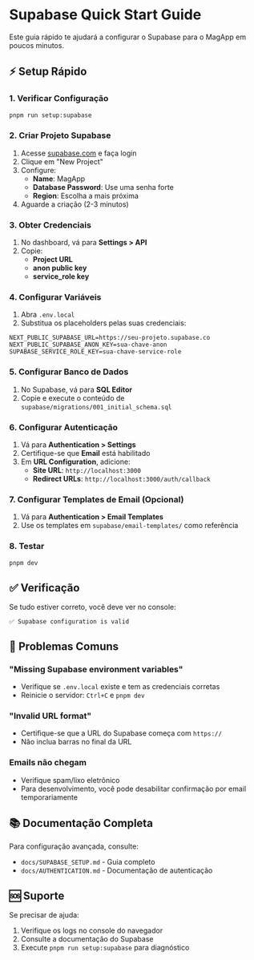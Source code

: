 # Supabase Quick Start Guide

Este guia rápido te ajudará a configurar o Supabase para o MagApp em poucos minutos.

## ⚡ Setup Rápido

### 1. Verificar Configuração
```bash
pnpm run setup:supabase
```

### 2. Criar Projeto Supabase
1. Acesse [supabase.com](https://supabase.com) e faça login
2. Clique em "New Project"
3. Configure:
   - **Name**: MagApp
   - **Database Password**: Use uma senha forte
   - **Region**: Escolha a mais próxima
4. Aguarde a criação (2-3 minutos)

### 3. Obter Credenciais
1. No dashboard, vá para **Settings > API**
2. Copie:
   - **Project URL**
   - **anon public key**
   - **service_role key**

### 4. Configurar Variáveis
1. Abra `.env.local`
2. Substitua os placeholders pelas suas credenciais:
```env
NEXT_PUBLIC_SUPABASE_URL=https://seu-projeto.supabase.co
NEXT_PUBLIC_SUPABASE_ANON_KEY=sua-chave-anon
SUPABASE_SERVICE_ROLE_KEY=sua-chave-service-role
```

### 5. Configurar Banco de Dados
1. No Supabase, vá para **SQL Editor**
2. Copie e execute o conteúdo de `supabase/migrations/001_initial_schema.sql`

### 6. Configurar Autenticação
1. Vá para **Authentication > Settings**
2. Certifique-se que **Email** está habilitado
3. Em **URL Configuration**, adicione:
   - **Site URL**: `http://localhost:3000`
   - **Redirect URLs**: `http://localhost:3000/auth/callback`

### 7. Configurar Templates de Email (Opcional)
1. Vá para **Authentication > Email Templates**
2. Use os templates em `supabase/email-templates/` como referência

### 8. Testar
```bash
pnpm dev
```

## ✅ Verificação

Se tudo estiver correto, você deve ver no console:
```
✅ Supabase configuration is valid
```

## 🚨 Problemas Comuns

### "Missing Supabase environment variables"
- Verifique se `.env.local` existe e tem as credenciais corretas
- Reinicie o servidor: `Ctrl+C` e `pnpm dev`

### "Invalid URL format"
- Certifique-se que a URL do Supabase começa com `https://`
- Não inclua barras no final da URL

### Emails não chegam
- Verifique spam/lixo eletrônico
- Para desenvolvimento, você pode desabilitar confirmação por email temporariamente

## 📚 Documentação Completa

Para configuração avançada, consulte:
- `docs/SUPABASE_SETUP.md` - Guia completo
- `docs/AUTHENTICATION.md` - Documentação de autenticação

## 🆘 Suporte

Se precisar de ajuda:
1. Verifique os logs no console do navegador
2. Consulte a documentação do Supabase
3. Execute `pnpm run setup:supabase` para diagnóstico